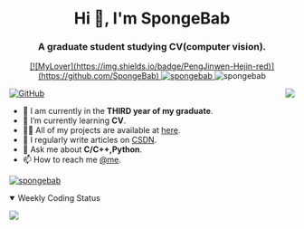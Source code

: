 <h1 align="center">Hi 👋, I'm SpongeBab</h1>
<h3 align="center">A graduate student studying CV(computer vision).</h3>
<p align="center"> 
     <a href="http://github.com/SpongeBab">
          [![MyLover](https://img.shields.io/badge/PengJinwen-Hejin-red)](https://github.com/SpongeBab)
        <img src="https://komarev.com/ghpvc/?username=spongebab&label=Profile%20views&color=0e75b6&style=flat" alt="spongebab" /> 
     </a>
     <a herf="http://github.com/SpongeBab">
        <img src="https://img.shields.io/website-up-down-green-red/http/shields.io.svg" alt="spongebab" />
     </a>
 </p>
<img align="right" src="https://github-readme-stats.vercel.app/api?username=SpongeBab&count_private=true&show_icons=true&theme=solarized-light&bg_color=DEG,COLOR1,COLOR2,COLOR3...COLOR10&include_all_commits=true&layout=compact" />


[![GitHub](https://img.shields.io/badge/dynamic/json?logo=github&label=GitHub+Followers&labelColor=282c34&color=181717&query=%24.data.totalSubs&url=https%3A%2F%2Fapi.spencerwoo.com%2Fsubstats%2F%3Fsource%3Dgithub%26queryKey%3DSpongeBab&longCache=true)](https://github.com/SpongeBab)


- 🔭 I am currently in the **THIRD year of my graduate**. 
- 🌱 I’m currently learning **CV**.
- 👨‍💻 All of my projects are available at [here](https://github/spongeBab).
- 📝 I regularly write articles on [CSDN](https://blog.csdn.net/weixin_40557160).
- 💬 Ask me about **C/C++,Python**.
- 📫 How to reach me [@me](https://blog.csdn.net/weixin_40557160).



<p align="left"> 
     <a href="https://github.com/spongebab">
     <img src="https://github-profile-trophy.vercel.app/?username=spongebab&row=1" alt="spongebab" />
     </a> 
</p>

<details open>
<summary> Weekly Coding Status </summary> 
  <p align="left"><img src="https://github-readme-stats.vercel.app/api/wakatime?username=Spongebab&layout=compact)"></p>
</details>
